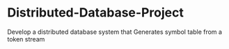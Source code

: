 # Distributed-Database-Project
Develop a distributed database system that Generates symbol table from a token stream
